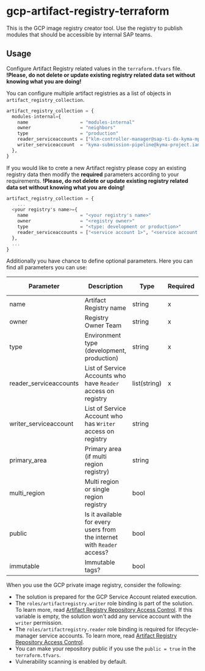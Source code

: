 # gcp-artifact-registry-terraform

This is the GCP image registry creator tool. Use the registry to publish modules that should be accessible by internal SAP teams.

## Usage

Configure Artifact Registry related values in the `terraform.tfvars` file. **!Please, do not delete or update existing registry related data set without knowing what you are doing!**

You can configure multiple artifact registries as a list of objects in `artifact_registry_collection`.

```terraform
artifact_registry_collection = {
  modules-internal={
    name                   = "modules-internal"
    owner                  = "neighbors"
    type                   = "production"
    reader_serviceaccounts = ["klm-controller-manager@sap-ti-dx-kyma-mps-dev.iam.gserviceaccount.com", "klm-controller-manager@sap-ti-dx-kyma-mps-stage.iam.gserviceaccount.com", "klm-controller-manager@sap-ti-dx-kyma-mps-prod.iam.gserviceaccount.com"]
    writer_serviceaccount  = "kyma-submission-pipeline@kyma-project.iam.gserviceaccount.com"
  },
}
```

If you would like to crete a new Artifact registry please copy an existing registry data then modify the **required** parameters according to your requirements. **!Please, do not delete or update existing registry related data set without knowing what you are doing!**

```terraform
artifact_registry_collection = {
    ...
  <your registry's name>={
    name                   = "<your registry's name>"
    owner                  = "<registry owner>"
    type                   = "<type: development or production>"
    reader_serviceaccounts = ["<service account 1>", "<service account 2>"]
  },
  ...
}
```

Additionally you have chance to define optional parameters. Here you can find all parameters you can use:

| Parameter              | Description                                                             | Type         | Required | Default value |
|------------------------|-------------------------------------------------------------------------|--------------|----------|---------------|
| name                   | Artifact Registry name                                                  | string       | x        |               |
| owner                  | Registry Owner Team                                                     | string       | x        |               |
| type                   | Environment type (development, production)                              | string       | x        |               |
| reader_serviceaccounts | List of Service Accounts who have `Reader` access on registry           | list(string) | x        |               |
| writer_serviceaccount  | List of Service Account who has  `Writer`  access on registry           | string       |          | ""            |
| primary_area           | Primary area (if multi region registry)                                 | string       |          | europe        |
| multi_region           | Multi region or single region registry                                  | bool         |          | true          |
| public                 | Is it available for every users from the internet with `Reader` access? | bool         |          | false         |
| immutable              | Immutable tags?                                                         | bool         |          | false         |




When you use the GCP private image registry, consider the following:

- The solution is prepared for the GCP Service Account related execution.
- The `roles/artifactregistry.writer` role binding is part of the solution. To learn more, read [Artifact Registry Repository Access Control](https://cloud.google.com/artifact-registry/docs/access-control). If this variable is empty, the solution won't add any service account with the `writer` permission.
- The `roles/artifactregistry.reader` role binding is required for lifecycle-manager service accounts. To learn more, read [Artifact Registry Repository Access Control](https://cloud.google.com/artifact-registry/docs/access-control).
- You can make your repository public if you use the `public = true` in the `terraform.tfvars`.
- Vulnerability scanning is enabled by default.